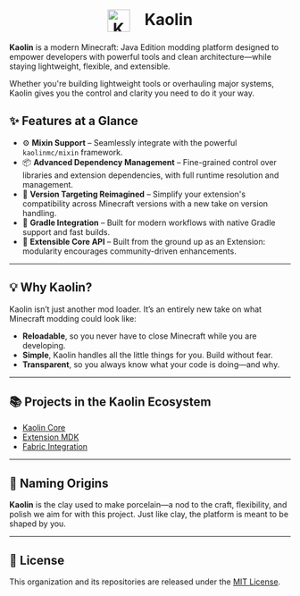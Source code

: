 <div align="center">
  <h1>
    <img src="https://avatars.githubusercontent.com/u/79074010?s=200&v=4" alt="Kaolin Logo" width="40" style="vertical-align: middle; margin-right: 20px;" />
   Kaolin
  </h1>
</div>

**Kaolin** is a modern Minecraft: Java Edition modding platform designed to empower developers with powerful tools and clean architecture—while staying lightweight, flexible, and extensible.

Whether you're building lightweight tools or overhauling major systems, Kaolin gives you the control and clarity you need to do it your way.

## ✨ Features at a Glance

- ⚙️ **Mixin Support** – Seamlessly integrate with the powerful `kaolinmc/mixin` framework.
- 📦 **Advanced Dependency Management** – Fine-grained control over libraries and extension dependencies, with full runtime resolution and management.
- 🎯 **Version Targeting Reimagined** – Simplify your extension's compatibility across Minecraft versions with a new take on version handling.
- 🧩 **Gradle Integration** – Built for modern workflows with native Gradle support and fast builds.
- 🔌 **Extensible Core API** – Built from the ground up as an Extension: modularity encourages community-driven enhancements.

---

## 💡 Why Kaolin?

Kaolin isn’t just another mod loader. It’s an entirely new take on what Minecraft modding could look like:
- **Reloadable**, so you never have to close Minecraft while you are developing.
- **Simple**, Kaolin handles all the little things for you. Build without fear.
- **Transparent**, so you always know what your code is doing—and why.

---

## 📚 Projects in the Kaolin Ecosystem

- [Kaolin Core](https://github.com/kaolinmc/core)
- [Extension MDK](https://github.com/kaolinmc/mdk)
- [Fabric Integration](https://github.com/kaolinmc/fabric-ext)

---

## 🧱 Naming Origins

**Kaolin** is the clay used to make porcelain—a nod to the craft, flexibility, and polish we aim for with this project. Just like clay, the platform is meant to be shaped by you.

---

## 📜 License

This organization and its repositories are released under the [MIT License](LICENSE.md).
